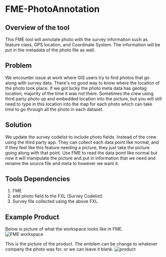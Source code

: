 # FME-PhotoAnnotation

## Overview of the tool
This FME tool will annotate photo with the survey information such as feature class, GPS location, and Coordinate System. The information will be put in the metadata of the photo file as well.

## Problem
We encounter issue at work where GIS users try to find photos that go along with survey data. There's no good way to know where the location of the photo took place. If we got lucky the photo meta data has geotag location, majority of the time it was not there. Sometimes the crew using third party photo up and embedded location into the picture, but you will still need to type in this location into the map for each photo which can take time to go through all the photo in each dataset.

## Solution
We update the survey codelist to include photo fields. Instead of the crew using the third party app. They can collect each data point like normal, and if they feel like this feature needing a picture, they just take the picture going along with that point. Use FME to read the data point like normal but now it will manipulate the picture and put in information that we need and rename the source file and meta to however we want it.

## Tools Dependencies
1) FME
2) add photo field to the FXL (Survey Codelist)
3) Survey file collected using the above FXL.

## Example Product
Below is picture of what the workspace looks like in FME.
![FME workspace](https://github.com/pandaacoding/FME-PhotoAnnotation/assets/80724379/8b6842e7-6bfd-4f84-b9d1-00221a314279)

This is the picture of the product. The emblem can be change to whatever company the photo was for. or we can leave it blank.
![product](https://github.com/pandaacoding/FME-PhotoAnnotation/assets/80724379/59519032-1115-465c-b6f5-12e4b733ba5a)

